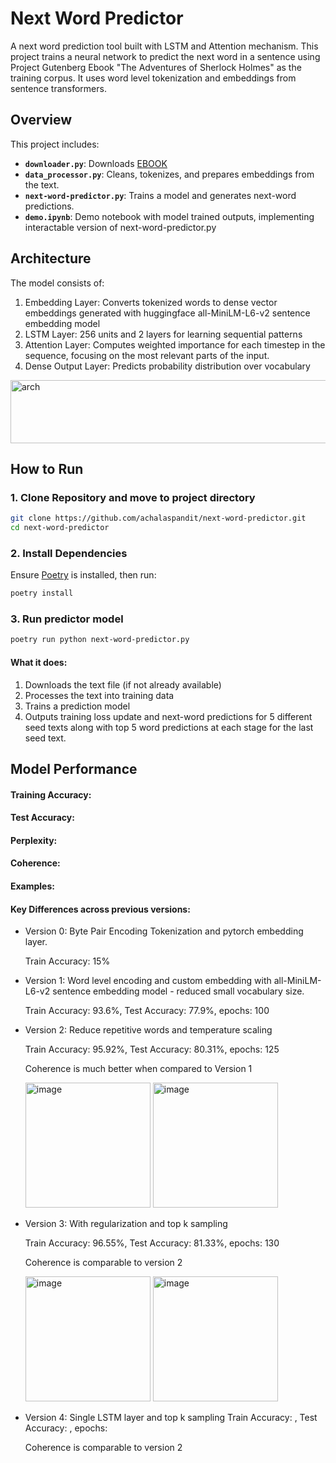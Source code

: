 # Next Word Predictor

A next word prediction tool built with LSTM and Attention mechanism. This project trains a neural network to predict the next word in a sentence using Project Gutenberg Ebook "The Adventures of Sherlock Holmes" as the training corpus. It uses word level tokenization and embeddings from sentence transformers.


## Overview

This project includes:
- **`downloader.py`**: Downloads [EBOOK](https://www.gutenberg.org/files/1661/1661-0.txt)
- **`data_processor.py`**: Cleans, tokenizes, and prepares embeddings from the text.
- **`next-word-predictor.py`**: Trains a model and generates next-word predictions.
- **`demo.ipynb`**: Demo notebook with model trained outputs, implementing interactable version of next-word-predictor.py


## Architecture
The model consists of:
1. Embedding Layer: Converts tokenized words to dense vector embeddings generated with huggingface all-MiniLM-L6-v2 sentence embedding model 
2. LSTM Layer: 256 units and 2 layers for learning sequential patterns
3. Attention Layer: Computes weighted importance for each timestep in the sequence, focusing on the most relevant parts of the input.
4. Dense Output Layer: Predicts probability distribution over vocabulary
<img width="871" height="101" alt="arch" src="https://github.com/user-attachments/assets/afb70fa7-7917-44bd-8ade-0e6e25ccce72" />

## How to Run

### 1. Clone Repository and move to project directory
```bash
git clone https://github.com/achalaspandit/next-word-predictor.git
cd next-word-predictor
```
### 2. Install Dependencies
Ensure [Poetry](https://python-poetry.org/docs/#installation) is installed, then run:

```bash
poetry install
```

### 3. Run predictor model
```bash
poetry run python next-word-predictor.py
```

#### What it does:

1. Downloads the text file (if not already available)
2. Processes the text into training data
3. Trains a prediction model
4. Outputs training loss update and next-word predictions for 5 different seed texts along with top 5 word predictions at each stage for the last seed text.

## Model Performance
#### Training Accuracy: 

#### Test Accuracy:

#### Perplexity:

#### Coherence:

#### Examples:



#### Key Differences across previous versions:
- Version 0: Byte Pair Encoding Tokenization and pytorch embedding layer.

  Train Accuracy: 15%
- Version 1: Word level encoding and custom embedding with all-MiniLM-L6-v2 sentence embedding model - reduced small vocabulary size.

  Train Accuracy: 93.6%, Test Accuracy: 77.9%, epochs: 100
  
- Version 2: Reduce repetitive words and temperature scaling 

  Train Accuracy: 95.92%, Test Accuracy: 80.31%, epochs: 125

  Coherence is much better when compared to Version 1

  <img width="200" height="200" alt="image" src="https://github.com/user-attachments/assets/ae91271e-c9f6-40ee-9510-0d49b7057065" />
  <img width="200" height="200" alt="image" src="https://github.com/user-attachments/assets/02f05e99-9c61-43f1-855e-3614dc6684a3" />

- Version 3: With regularization and top k sampling

  Train Accuracy: 96.55%, Test Accuracy: 81.33%, epochs: 130

  Coherence is comparable to version 2

  <img width="200" height="200" alt="image" src="https://github.com/user-attachments/assets/ac4f605d-8f36-4a22-bc1c-3400c2a0b7d3" />
  <img width="200" height="200" alt="image" src="https://github.com/user-attachments/assets/0cea0ed6-5945-4f2d-a1e7-1d0539b04c29" />

- Version 4: Single LSTM layer and top k sampling
  Train Accuracy: , Test Accuracy: , epochs:

  Coherence is comparable to version 2

